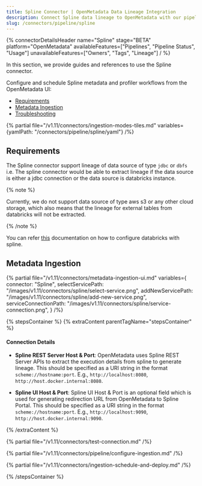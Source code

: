 ```yaml
---
title: Spline Connector | OpenMetadata Data Lineage Integration
description: Connect Spline data lineage to OpenMetadata with our pipeline connector. Track data flow, automate metadata ingestion, and enhance governance seamlessly.
slug: /connectors/pipeline/spline
---
```


{% connectorDetailsHeader
name="Spline"
stage="BETA"
platform="OpenMetadata"
availableFeatures=["Pipelines", "Pipeline Status", "Usage"]
unavailableFeatures=["Owners", "Tags", "Lineage"]
/ %}


In this section, we provide guides and references to use the Spline connector.

Configure and schedule Spline metadata and profiler workflows from the OpenMetadata UI:

- [Requirements](#requirements)
- [Metadata Ingestion](#metadata-ingestion)
- [Troubleshooting](/connectors/pipeline/spline/troubleshooting)

{% partial file="/v1.11/connectors/ingestion-modes-tiles.md" variables={yamlPath: "/connectors/pipeline/spline/yaml"} /%}

## Requirements

The Spline connector support lineage of data source of type `jdbc` or `dbfs` i.e. The spline connector would be able to extract lineage if the data source is either a jdbc connection or the data source is databricks instance.

{% note %}

Currently, we do not support data source of type aws s3 or any other cloud storage, which also means that the lineage for external tables from databricks will not be extracted. 

{% /note %}

You can refer [this](https://github.com/AbsaOSS/spline-getting-started/tree/main/spline-on-databricks) documentation on how to configure databricks with spline.

## Metadata Ingestion

{% partial 
  file="/v1.11/connectors/metadata-ingestion-ui.md" 
  variables={
    connector: "Spline", 
    selectServicePath: "/images/v1.11/connectors/spline/select-service.png",
    addNewServicePath: "/images/v1.11/connectors/spline/add-new-service.png",
    serviceConnectionPath: "/images/v1.11/connectors/spline/service-connection.png",
} 
/%}

{% stepsContainer %}
{% extraContent parentTagName="stepsContainer" %}

#### Connection Details

- **Spline REST Server Host & Port**: OpenMetadata uses Spline REST Server APIs to extract the execution details from spline to generate lineage. This should be specified as a URI string in the format `scheme://hostname:port`. E.g., `http://localhost:8080`, `http://host.docker.internal:8080`.

- **Spline UI Host & Port**: Spline UI Host & Port is an optional field which is used for generating redirection URL from OpenMetadata to Spline Portal. This should be specified as a URI string in the format `scheme://hostname:port`. E.g., `http://localhost:9090`, `http://host.docker.internal:9090`.

{% /extraContent %}

{% partial file="/v1.11/connectors/test-connection.md" /%}

{% partial file="/v1.11/connectors/pipeline/configure-ingestion.md" /%}

{% partial file="/v1.11/connectors/ingestion-schedule-and-deploy.md" /%}

{% /stepsContainer %}
